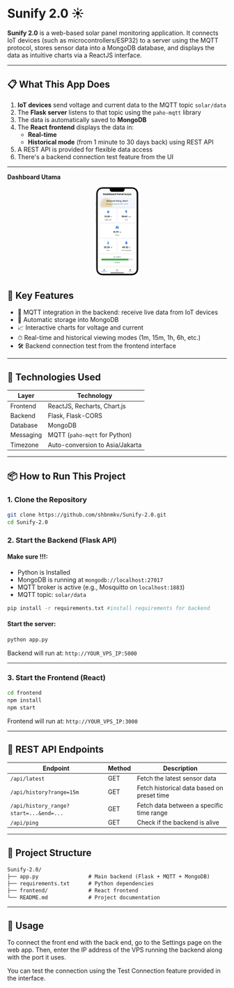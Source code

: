 # Sunify 2.0 ☀️

**Sunify 2.0** is a web-based solar panel monitoring application. It connects IoT devices (such as microcontrollers/ESP32) to a server using the MQTT protocol, stores sensor data into a MongoDB database, and displays the data as intuitive charts via a ReactJS interface.

---

## 📋 What This App Does

1. **IoT devices** send voltage and current data to the MQTT topic `solar/data`
2. The **Flask server** listens to that topic using the `paho-mqtt` library
3. The data is automatically saved to **MongoDB**
4. The **React frontend** displays the data in:
   - **Real-time**
   - **Historical mode** (from 1 minute to 30 days back) using REST API
5. A REST API is provided for flexible data access
6. There's a backend connection test feature from the UI

---
**Dashboard Utama**
<p align="center">
  <img src="screenshoots/dashboard.png" alt="Tampilan Dashboard Sunify 2.0" width="20%">
</p>

## 🚀 Key Features

- 📡 MQTT integration in the backend: receive live data from IoT devices
- 🧠 Automatic storage into MongoDB
- 📈 Interactive charts for voltage and current
- ⏱ Real-time and historical viewing modes (1m, 15m, 1h, 6h, etc.)
- 🛠 Backend connection test from the frontend interface

---

## 🧰 Technologies Used

| Layer      | Technology                        |
|------------|-----------------------------------|
| Frontend   | ReactJS, Recharts, Chart.js       |
| Backend    | Flask, Flask-CORS                 |
| Database   | MongoDB                           |
| Messaging  | MQTT (`paho-mqtt` for Python)     |
| Timezone   | Auto-conversion to Asia/Jakarta   |

---

## 📦 How to Run This Project

### 1. Clone the Repository

```bash
git clone https://github.com/shbnmkv/Sunify-2.0.git
cd Sunify-2.0
```

### 2. Start the Backend (Flask API) 
#### Make sure !!!:
- Python is Installed
- MongoDB is running at `mongodb://localhost:27017`
- MQTT broker is active (e.g., Mosquitto on `localhost:1883`)
- MQTT topic: `solar/data`

```bash
pip install -r requirements.txt #install requirements for backend

```


#### Start the server:
```bash
python app.py
```

Backend will run at: `http://YOUR_VPS_IP:5000`

---

### 3. Start the Frontend (React)

```bash
cd frontend
npm install
npm start
```

Frontend will run at: `http://YOUR_VPS_IP:3000`

---

## 🔌 REST API Endpoints

| Endpoint                                | Method | Description                                 |
|-----------------------------------------|--------|---------------------------------------------|
| `/api/latest`                           | GET    | Fetch the latest sensor data                |
| `/api/history?range=15m`                | GET    | Fetch historical data based on preset time  |
| `/api/history_range?start=...&end=...`  | GET    | Fetch data between a specific time range    |
| `/api/ping`                             | GET    | Check if the backend is alive               |

---

## 📂 Project Structure

```
Sunify-2.0/
├── app.py                # Main backend (Flask + MQTT + MongoDB)
├── requirements.txt      # Python dependencies
├── frontend/             # React frontend
└── README.md             # Project documentation

```

---


##  🔧 Usage
To connect the front end with the back end, go to the Settings page on the web app.
Then, enter the IP address of the VPS running the backend along with the port it uses.

You can test the connection using the Test Connection feature provided in the interface.